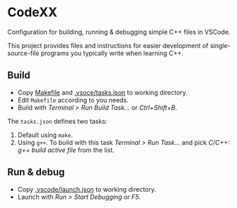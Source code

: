 # CodeXX
Configuration for building, running & debugging simple C++ files in VSCode.  

This project provides files and instructions for easier development of single-source-file programs you typically write when learning C++.

## Build

- Copy [Makefile](Makefile) and [.vsoce/tasks.json](.vscode/tasks.json) to working directory.
- Edit `Makefile` according to you needs.
- Build with _Terminal > Run Build Task..._  or _Ctrl+Shift+B_.

The `tasks.json` defines two tasks:
1. Default using `make`.
2. Using `g++`. To build with this task _Terminal > Run Task..._ and pick _C/C++: g++ build active file_ from the list.

## Run & debug

- Copy [.vscode/launch.json](.vscode/launch.json) to working directory. 
- Launch with _Run > Start Debugging_ or _F5_.

